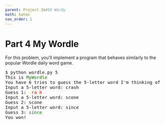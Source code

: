 ```yaml
---
parent: Project 3&#58 Wordy
math: katex
nav_order: 1
---
```


# Part 4 My Wordle

For this problem, you’ll implement a program that behaves similarly to the popular Wordle daily word game.

<pre>
$ python wordle.py 5
This is <span style="color:green">MyWordle</span>
You have 6 tries to guess the 5-letter word I'm thinking of
Input a 5-letter word: crash
Guess 1: <span style="color:yellow">c</span><span style="color:red">ra</span><span style="color:yellow">s</span><span style="color:red">h</span>
Input a 5-letter word: scone
Guess 2: scone
Input a 5-letter word: since
Guess 3: <span style="color:green">since</span>
You won!</pre>
